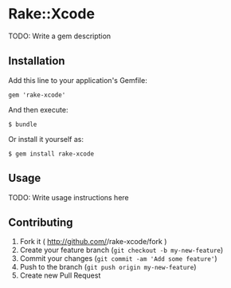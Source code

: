 # Rake::Xcode

TODO: Write a gem description

## Installation

Add this line to your application's Gemfile:

    gem 'rake-xcode'

And then execute:

    $ bundle

Or install it yourself as:

    $ gem install rake-xcode

## Usage

TODO: Write usage instructions here

## Contributing

1. Fork it ( http://github.com/<my-github-username>/rake-xcode/fork )
2. Create your feature branch (`git checkout -b my-new-feature`)
3. Commit your changes (`git commit -am 'Add some feature'`)
4. Push to the branch (`git push origin my-new-feature`)
5. Create new Pull Request

